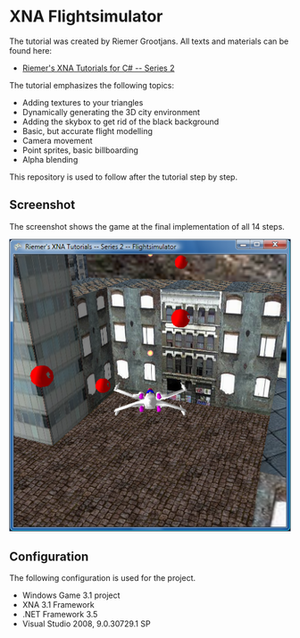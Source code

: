XNA Flightsimulator
===================

The tutorial was created by Riemer Grootjans. All texts and materials can be found here:

* [Riemer's XNA Tutorials for C# -- Series 2](http://www.riemers.net/eng/Tutorials/XNA/Csharp/series2.php)

The tutorial emphasizes the following topics:

* Adding textures to your triangles
* Dynamically generating the 3D city environment
* Adding the skybox to get rid of the black background
* Basic, but accurate flight modelling
* Camera movement
* Point sprites, basic billboarding
* Alpha blending

This repository is used to follow after the tutorial step by step.


Screenshot
------------------
The screenshot shows the game at the final implementation of all 14 steps.

![XNA Flightsimulator](https://github.com/johnjohndoe/XNA_Flightsimulator/raw/master/xna_flightsimulator.png "XNA Flightsimulator")


Configuration
------------------

The following configuration is used for the project.

* Windows Game 3.1 project
* XNA 3.1 Framework
* .NET Framework 3.5
* Visual Studio 2008, 9.0.30729.1 SP